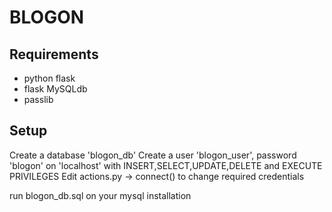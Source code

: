 # BLOGON

## Requirements
* python flask
* flask MySQLdb
* passlib


## Setup

Create a database 'blogon_db'
Create a user 'blogon_user', password 'blogon' on 'localhost' with INSERT,SELECT,UPDATE,DELETE and EXECUTE PRIVILEGES
Edit actions.py -> connect() to change required credentials

run blogon_db.sql on your mysql installation

